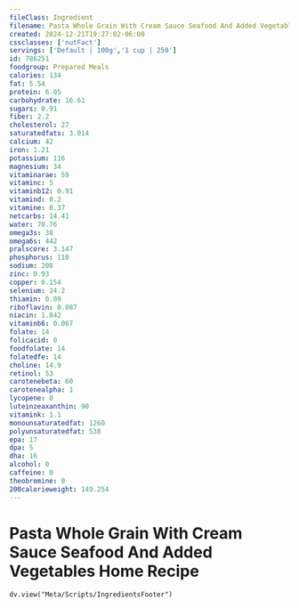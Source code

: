 ```yaml
---
fileClass: Ingredient
filename: Pasta Whole Grain With Cream Sauce Seafood And Added Vegetables Home Recipe
created: 2024-12-21T19:27:02-06:00
cssclasses: ['nutFact']
servings: ['Default | 100g','1 cup | 250']
id: 786251
foodgroup: Prepared Meals
calories: 134
fat: 5.54
protein: 6.05
carbohydrate: 16.61
sugars: 0.91
fiber: 2.2
cholesterol: 27
saturatedfats: 3.014
calcium: 42
iron: 1.21
potassium: 116
magnesium: 34
vitaminarae: 59
vitaminc: 5
vitaminb12: 0.91
vitamind: 0.2
vitamine: 0.37
netcarbs: 14.41
water: 70.76
omega3s: 38
omega6s: 442
pralscore: 3.147
phosphorus: 110
sodium: 208
zinc: 0.93
copper: 0.154
selenium: 24.2
thiamin: 0.09
riboflavin: 0.087
niacin: 1.842
vitaminb6: 0.067
folate: 14
folicacid: 0
foodfolate: 14
folatedfe: 14
choline: 14.9
retinol: 53
carotenebeta: 60
carotenealpha: 1
lycopene: 0
luteinzeaxanthin: 90
vitamink: 1.1
monounsaturatedfat: 1260
polyunsaturatedfat: 538
epa: 17
dpa: 5
dha: 16
alcohol: 0
caffeine: 0
theobromine: 0
200calorieweight: 149.254
---
```


# Pasta Whole Grain With Cream Sauce Seafood And Added Vegetables Home Recipe

```dataviewjs
dv.view("Meta/Scripts/IngredientsFooter")
```